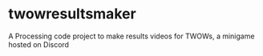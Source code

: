 # twowresultsmaker
A Processing code project to make results videos for TWOWs, a minigame hosted on Discord
